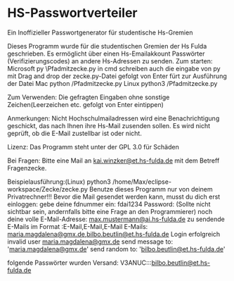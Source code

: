 # HS-Passwortverteiler
Ein Inoffizieller Passwortgenerator für studentische Hs-Gremien

Dieses Programm wurde für die studentischen Gremien der Hs Fulda geschrieben.
Es ermöglicht über einen Hs-Emailakkount Passwörter (Verifizierungscodes) an andere Hs-Adressen zu senden.
Zum starten:
Microsoft
py \Pfadmitzecke.py
in cmd schreiben auch die eingabe von py mit Drag and drop der zecke.py-Datei gefolgt von Enter fürt zur Ausführung der Datei
Mac
python /Pfadmitzecke.py
Linux
python3 /Pfadmitzecke.py

Zum Verwenden:
Die gefragten Eingaben ohne sonstige Zeichen(Leerzeichen etc. gefolgt von Enter eintippen)

Anmerkungen:
Nicht Hochschulmailadressen wird eine Benachrichtigung geschickt, das nach Ihnen ihre Hs-Mail zusenden sollen.
Es wird nicht geprüft, ob die E-Mail zustellbar ist oder nicht.

Lizenz:
Das Programm steht unter der GPL 3.0 für Schäden

Bei Fragen:
Bitte eine Mail an kai.winzker@et.hs-fulda.de mit dem Betreff Fragenzecke.

Beispielausführung:(Linux)
python3 /home/Max/eclipse-workspace/Zecke/zecke.py
Benutze dieses Programm nur von deinem Privatrechner!!!
Bevor die Mail gesendet werden kann, musst du dich erst einloggen:
gebe deine fdnummer ein: fdai1234
Password: (Sollte nicht sichtbar sein, andernfalls bitte eine Frage an den Programmierer)
noch deine volle E-Mail-Adresse: max.mustermann@ai.hs-fulda.de
zu sendende E-Mails im Format :E-Mail,E-Mail,E-Mail
E-Mails: maria.magdalena@gmx.de,bilbo.beutlin@et.hs-fulda.de
Login erfolgreich
invalid user
maria.magdalena@gmx.de
send message to: 'maria.magdalena@gmx.de'
send random to: 'bilbo.beutlin@et.hs-fulda.de'

folgende Passwörter wurden Versand:
V3ANUC:::bilbo.beutlin@et.hs-fulda.de

